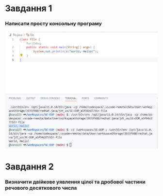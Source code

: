 # Завдання 1

### Написати просту консольну програму

![](/screen/Screenshot_1.png)

# Завдання 2

### Визначити двійкове уявлення цілої та дробової частини речового десяткового числа
